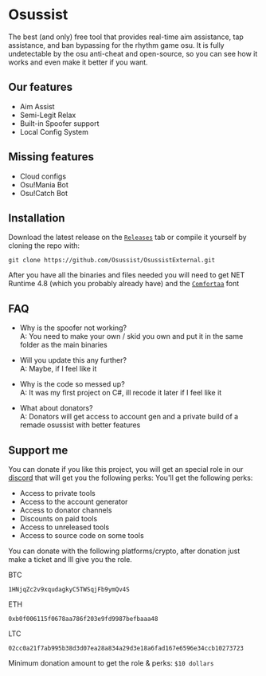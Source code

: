 # Osussist
The best (and only) free tool that provides real-time aim assistance, tap assistance, and ban bypassing for the rhythm game osu. It is fully undetectable by the osu anti-cheat and open-source, so you can see how it works and even make it better if you want.

## Our features
- Aim Assist
- Semi-Legit Relax
- Built-in Spoofer support
- Local Config System

## Missing features
- Cloud configs
- Osu!Mania Bot
- Osu!Catch Bot

## Installation
Download the latest release on the [`Releases`](https://github.com/Osussist/OsussistExternal/releases) tab or compile it yourself by cloning the repo with:
```
git clone https://github.com/Osussist/OsussistExternal.git
```
After you have all the binaries and files needed you will need to get NET Runtime 4.8 (which you probably already have) and the [`Comfortaa`](https://fonts.google.com/specimen/Comfortaa) font

## FAQ

- Why is the spoofer not working? <br>
A: You need to make your own / skid you own and put it in the same folder as the main binaries

- Will you update this any further? <br>
A: Maybe, if I feel like it

- Why is the code so messed up? <br>
A: It was my first project on C#, ill recode it later if I feel like it

- What about donators? <br>
A: Donators will get access to account gen and a private build of a remade osussist with better features

## Support me
You can donate if you like this project, you will get an special role in our [discord](https://discord.gg/PdeTUZ3M62) that will get you the following perks:
You'll get the following perks:

- Access to private tools
- Access to the account generator
- Access to donator channels
- Discounts on paid tools
- Access to unreleased tools
- Access to source code on some tools

You can donate with the following platforms/crypto, after donation just make a ticket and Ill give you the role.

BTC
```
1HNjqZc2v9xqudagkyC5TWSqjFb9ymQv4S
```
ETH
```
0xb0f006115f0678aa786f203e9fd9987befbaaa48
```
LTC
```
02cc0a21f7ab995b38d3d07ea28a834a29d3e18a6fad167e6596e34ccb10273723
```

Minimum donation amount to get the role & perks: `$10 dollars`
